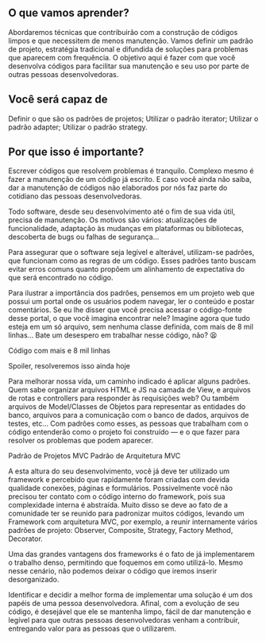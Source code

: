 ## O que vamos aprender?
Abordaremos técnicas que contribuirão com a construção de códigos limpos e que necessitem de menos manutenção. Vamos definir um padrão de projeto, estratégia tradicional e difundida de soluções para problemas que aparecem com frequência.
O objetivo aqui é fazer com que você desenvolva códigos para facilitar sua manutenção e seu uso por parte de outras pessoas desenvolvedoras.

## Você será capaz de
Definir o que são os padrões de projetos;
Utilizar o padrão iterator;
Utilizar o padrão adapter;
Utilizar o padrão strategy.

## Por que isso é importante?
Escrever códigos que resolvem problemas é tranquilo. Complexo mesmo é fazer a manutenção de um código já escrito. E caso você ainda não saiba, dar a manutenção de códigos não elaborados por nós faz parte do cotidiano das pessoas desenvolvedoras.

Todo software, desde seu desenvolvimento até o fim de sua vida útil, precisa de manutenção. Os motivos são vários: atualizações de funcionalidade, adaptação às mudanças em plataformas ou bibliotecas, descoberta de bugs ou falhas de segurança...

Para assegurar que o software seja legível e alterável, utilizam-se padrões, que funcionam como as regras de um código. Esses padrões tanto buscam evitar erros comuns quanto propõem um alinhamento de expectativa do que será encontrado no código.

Para ilustrar a importância dos padrões, pensemos em um projeto web que possui um portal onde os usuários podem navegar, ler o conteúdo e postar comentários. Se eu lhe disser que você precisa acessar o código-fonte desse portal, o que você imagina encontrar nele? Imagine agora que tudo esteja em um só arquivo, sem nenhuma classe definida, com mais de 8 mil linhas... Bate um desespero em trabalhar nesse código, não? 😫

Código com mais e 8 mil linhas

Spoiler, resolveremos isso ainda hoje

Para melhorar nossa vida, um caminho indicado é aplicar alguns padrões. Quem sabe organizar arquivos HTML e JS na camada de View, e arquivos de rotas e controllers para responder às requisições web? Ou também arquivos de Model/Classes de Objetos para representar as entidades do banco, arquivos para a comunicação com o banco de dados, arquivos de testes, etc... Com padrões como esses, as pessoas que trabalham com o código entenderão como o projeto foi construído — e o que fazer para resolver os problemas que podem aparecer.

Padrão de Projetos MVC
Padrão de Arquitetura MVC

A esta altura do seu desenvolvimento, você já deve ter utilizado um framework e percebido que rapidamente foram criadas com devida qualidade conexões, páginas e formulários. Possivelmente você não precisou ter contato com o código interno do framework, pois sua complexidade interna é abstraída. Muito disso se deve ao fato de a comunidade ter se reunido para padronizar muitos códigos, levando um Framework com arquitetura MVC, por exemplo, a reunir internamente vários padrões de projeto: Observer, Composite, Strategy, Factory Method, Decorator.

Uma das grandes vantagens dos frameworks é o fato de já implementarem o trabalho denso, permitindo que foquemos em como utilizá-lo. Mesmo nesse cenário, não podemos deixar o código que iremos inserir desorganizado.

Identificar e decidir a melhor forma de implementar uma solução é um dos papéis de uma pessoa desenvolvedora. Afinal, com a evolução de seu código, é desejável que ele se mantenha limpo, fácil de dar manutenção e legível para que outras pessoas desenvolvedoras venham a contribuir, entregando valor para as pessoas que o utilizarem.

